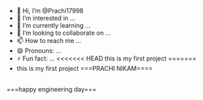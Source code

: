- 👋 Hi, I’m @Prachi17998
- 👀 I’m interested in ...
- 🌱 I’m currently learning ...
- 💞️ I’m looking to collaborate on ...
- 📫 How to reach me ...
- 😄 Pronouns: ...
- ⚡ Fun fact: ...
<<<<<<< HEAD
   this is my first project
=======
- this is my first project 
===PRACHI NIKAM====
<br>
===happy engineering day===
<!---
Prachi17998/Prachi17998 is a ✨ special ✨ repository because its `README.md` (this file) appears on your GitHub profile.
You can click the Preview link to take a look at your changes.
--->

